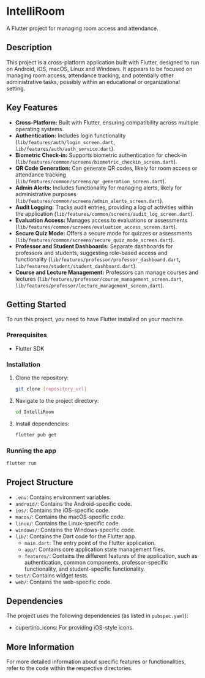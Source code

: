 # IntelliRoom

A Flutter project for managing room access and attendance.

## Description

This project is a cross-platform application built with Flutter, designed to run on Android, iOS, macOS, Linux and Windows. It appears to be focused on managing room access, attendance tracking, and potentially other administrative tasks, possibly within an educational or organizational setting.

## Key Features

*   **Cross-Platform:** Built with Flutter, ensuring compatibility across multiple operating systems.
*   **Authentication:** Includes login functionality (`lib/features/auth/login_screen.dart`, `lib/features/auth/auth_service.dart`).
*   **Biometric Check-in:** Supports biometric authentication for check-in (`lib/features/common/screens/biometric_checkin_screen.dart`).
*   **QR Code Generation:** Can generate QR codes, likely for room access or attendance tracking (`lib/features/common/screens/qr_generation_screen.dart`).
*   **Admin Alerts:** Includes functionality for managing alerts, likely for administrative purposes (`lib/features/common/screens/admin_alerts_screen.dart`).
*   **Audit Logging:** Tracks audit entries, providing a log of activities within the application (`lib/features/common/screens/audit_log_screen.dart`).
*   **Evaluation Access:** Manages access to evaluations or assessments (`lib/features/common/screens/evaluation_access_screen.dart`).
*   **Secure Quiz Mode:** Offers a secure mode for quizzes or assessments (`lib/features/common/screens/secure_quiz_mode_screen.dart`).
*   **Professor and Student Dashboards:** Separate dashboards for professors and students, suggesting role-based access and functionality (`lib/features/professor/professor_dashboard.dart`, `lib/features/student/student_dashboard.dart`).
*   **Course and Lecture Management:** Professors can manage courses and lectures (`lib/features/professor/course_management_screen.dart`, `lib/features/professor/lecture_management_screen.dart`).

## Getting Started

To run this project, you need to have Flutter installed on your machine.

### Prerequisites

*   Flutter SDK

### Installation

1.  Clone the repository:

    ```bash
    git clone [repository_url]
    ```
2.  Navigate to the project directory:

    ```bash
    cd IntelliRoom
    ```
3.  Install dependencies:

    ```bash
    flutter pub get
    ```

### Running the app

```bash
flutter run
```

## Project Structure

*   `.env`: Contains environment variables.
*   `android/`: Contains the Android-specific code.
*   `ios/`: Contains the iOS-specific code.
*   `macos/`: Contains the macOS-specific code.
*   `linux/`: Contains the Linux-specific code.
*   `windows/`: Contains the Windows-specific code.
*   `lib/`: Contains the Dart code for the Flutter app.
    *   `main.dart`: The entry point of the Flutter application.
    *   `app/`: Contains core application state management files.
    *   `features/`: Contains the different features of the application, such as authentication, common components, professor-specific functionality, and student-specific functionality.
*   `test/`: Contains widget tests.
*   `web/`: Contains the web-specific code.

## Dependencies

The project uses the following dependencies (as listed in `pubspec.yaml`):

*   cupertino\_icons: For providing iOS-style icons.

## More Information

For more detailed information about specific features or functionalities, refer to the code within the respective directories.
